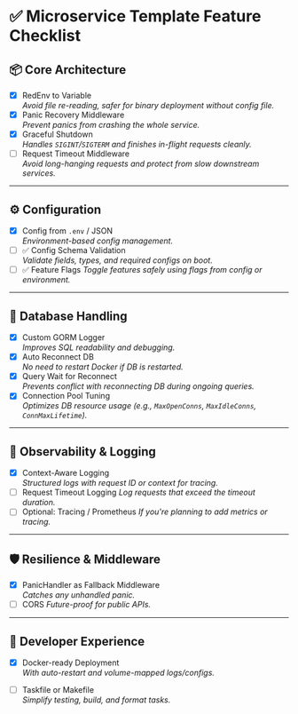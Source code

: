 # ✅ Microservice Template Feature Checklist

## 📦 Core Architecture
- [x] RedEnv to Variable  
  _Avoid file re-reading, safer for binary deployment without config file._
- [x] Panic Recovery Middleware  
  _Prevent panics from crashing the whole service._
- [x] Graceful Shutdown  
  _Handles `SIGINT`/`SIGTERM` and finishes in-flight requests cleanly._
- [ ] Request Timeout Middleware  
  _Avoid long-hanging requests and protect from slow downstream services._

---

## ⚙️ Configuration
- [x] Config from `.env` / JSON  
  _Environment-based config management._
- [ ] ✅ Config Schema Validation  
  _Validate fields, types, and required configs on boot._
- [ ] ✅ Feature Flags
  _Toggle features safely using flags from config or environment._

---

## 🔄 Database Handling
- [x] Custom GORM Logger  
  _Improves SQL readability and debugging._
- [x] Auto Reconnect DB  
  _No need to restart Docker if DB is restarted._
- [x] Query Wait for Reconnect  
  _Prevents conflict with reconnecting DB during ongoing queries._
- [x] Connection Pool Tuning  
  _Optimizes DB resource usage (e.g., `MaxOpenConns`, `MaxIdleConns`, `ConnMaxLifetime`)._

---

## 📑 Observability & Logging
- [x] Context-Aware Logging  
  _Structured logs with request ID or context for tracing._
- [ ] Request Timeout Logging
  _Log requests that exceed the timeout duration._
- [ ] Optional: Tracing / Prometheus
  _If you're planning to add metrics or tracing._

---

## 🛡️ Resilience & Middleware
- [x] PanicHandler as Fallback Middleware  
  _Catches any unhandled panic._
- [ ] CORS
  _Future-proof for public APIs._

---

## 🧪 Developer Experience
- [x] Docker-ready Deployment  
  _With auto-restart and volume-mapped logs/configs._
- [ ] Taskfile or Makefile  
  _Simplify testing, build, and format tasks._

